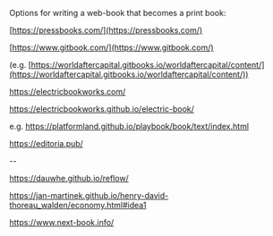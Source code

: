 ---
---

Options for writing a web-book that becomes a print book:

[https://pressbooks.com/](https://pressbooks.com/)

[https://www.gitbook.com/](https://www.gitbook.com/)

(e.g. [https://worldaftercapital.gitbooks.io/worldaftercapital/content/](https://worldaftercapital.gitbooks.io/worldaftercapital/content/))

<https://electricbookworks.com/>

<https://electricbookworks.github.io/electric-book/>

e.g. <https://platformland.github.io/playbook/book/text/index.html>

<https://editoria.pub/>

--

<https://dauwhe.github.io/reflow/>

<https://jan-martinek.github.io/henry-david-thoreau_walden/economy.html#idea1>

<https://www.next-book.info/>